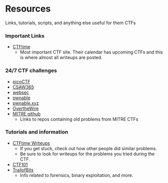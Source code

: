 # Resources
Links, tutorials, scripts, and anything else useful for them CTFs

### Important Links
* [CTFtime](https://ctftime.org/)
  * Most important CTF site. Their calendar has upcoming CTFs and this is where almost all writeups are posted.

### 24/7 CTF challenges
* [picoCTF](https://picoctf.com/)
* [CSAW365](https://365.csaw.io/challenges)
* [websec](https://websec.fr/)
* [pwnable](https://pwnable.kr/)
* [pwnable.xyz](https://pwnable.xyz/)
* [OvertheWire](http://overthewire.org/wargames/)
* [MITRE github](https://github.com/mitre-cyber-academy)
  * Links to repos containing old problems from MITRE CTFs

### Tutorials and information
* [CTFtime Writeups](https://ctftime.org/writeups)
  * If you get stuck, check out how other people did similar problems.
  * Be sure to look for writeups for the problems you tried during the CTF.
* [CTF101](https://ctf101.org/)
* [TrailofBits](https://trailofbits.github.io/ctf/intro/)
  * Info related to forensics, binary exploitation, and more.